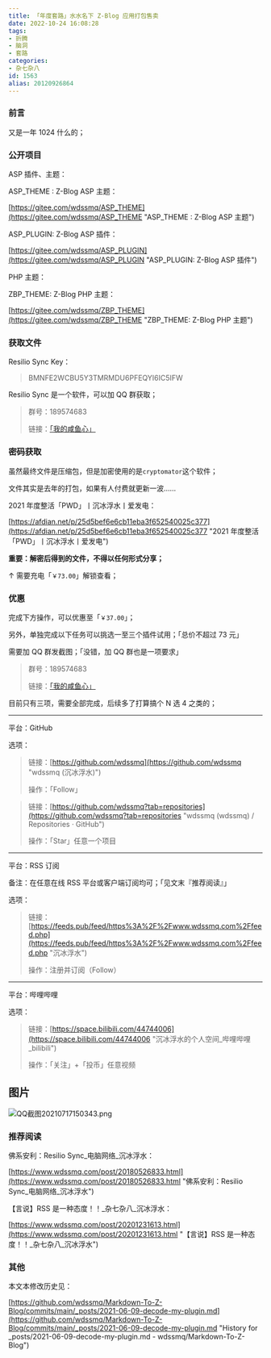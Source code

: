 ```yaml
---
title: 「年度套路」水水名下 Z-Blog 应用打包售卖
date: 2022-10-24 16:08:28
tags:
- 折腾
- 脑洞
- 套路
categories:
- 杂七杂八
id: 1563
alias: 20120926864
---
```


### 前言

又是一年 1024 什么的；

<!--more-->

### 公开项目

ASP 插件、主题：

ASP\_THEME : Z-Blog ASP 主题：

[https://gitee.com/wdssmq/ASP_THEME](https://gitee.com/wdssmq/ASP_THEME "ASP\_THEME : Z-Blog ASP 主题")

ASP\_PLUGIN: Z-Blog ASP 插件：

[https://gitee.com/wdssmq/ASP_PLUGIN](https://gitee.com/wdssmq/ASP_PLUGIN "ASP\_PLUGIN: Z-Blog ASP 插件")

PHP 主题：

ZBP\_THEME: Z-Blog PHP 主题：

[https://gitee.com/wdssmq/ZBP_THEME](https://gitee.com/wdssmq/ZBP_THEME "ZBP\_THEME: Z-Blog PHP 主题")

### 获取文件

Resilio Sync Key：

> BMNFE2WCBU5Y3TMRMDU6PFEQYI6IC5IFW

Resilio Sync 是一个软件，可以加 QQ 群获取；

> 群号：189574683
>
> 链接：[「我的咸鱼心」](https://jq.qq.com/?_wv=1027&k=VFScbKEF "「我的咸鱼心」")

### 密码获取

虽然最终文件是压缩包，但是加密使用的是`cryptomator`这个软件；

文件其实是去年的打包，如果有人付费就更新一波……

2021 年度整活「PWD」丨沉冰浮水丨爱发电：

[https://afdian.net/p/25d5bef6e6cb11eba3f652540025c377](https://afdian.net/p/25d5bef6e6cb11eba3f652540025c377 "2021 年度整活「PWD」丨沉冰浮水丨爱发电")

**重要：解密后得到的文件，不得以任何形式分享；**

↑ 需要充电「`￥73.00`」解锁查看；

### 优惠

完成下方操作，可以优惠至「`￥37.00`」；

另外，单独完成以下任务可以挑选一至三个插件试用；「总价不超过 73 元」

需要加 QQ 群发截图；「没错，加 QQ 群也是一项要求」

> 群号：189574683
>
> 链接：[「我的咸鱼心」](https://jq.qq.com/?_wv=1027&k=VFScbKEF "「我的咸鱼心」")

目前只有三项，需要全部完成，后续多了打算搞个 N 选 4 之类的；

----

平台：GitHub

选项：

> 链接：[https://github.com/wdssmq](https://github.com/wdssmq "wdssmq (沉冰浮水)")
>
> 操作：「Follow」

> 链接：[https://github.com/wdssmq?tab=repositories](https://github.com/wdssmq?tab=repositories "wdssmq (wdssmq) / Repositories · GitHub")
>
> 操作：「Star」任意一个项目

----

平台：RSS 订阅

备注：在任意在线 RSS 平台或客户端订阅均可；「见文末『推荐阅读』」

选项：

> 链接：[https://feeds.pub/feed/https%3A%2F%2Fwww.wdssmq.com%2Ffeed.php](https://feeds.pub/feed/https%3A%2F%2Fwww.wdssmq.com%2Ffeed.php "沉冰浮水")
>
> 操作：注册并订阅（Follow）

----

平台：哔哩哔哩

选项：

> 链接：[https://space.bilibili.com/44744006](https://space.bilibili.com/44744006 "沉冰浮水的个人空间\_哔哩哔哩\_bilibili")
>
> 操作：「关注」+「投币」任意视频


## 图片

![QQ截图20210717150343.png](https://i.loli.net/2021/07/17/IGA53RwjaEQtiV9.png)

### 推荐阅读

佛系安利：Resilio Sync\_电脑网络\_沉冰浮水：

[https://www.wdssmq.com/post/20180526833.html](https://www.wdssmq.com/post/20180526833.html "佛系安利：Resilio Sync\_电脑网络\_沉冰浮水")

【言说】RSS 是一种态度！！\_杂七杂八\_沉冰浮水：

[https://www.wdssmq.com/post/20201231613.html](https://www.wdssmq.com/post/20201231613.html "【言说】RSS 是一种态度！！\_杂七杂八\_沉冰浮水")

### 其他

本文本修改历史见：

[https://github.com/wdssmq/Markdown-To-Z-Blog/commits/main/_posts/2021-06-09-decode-my-plugin.md](https://github.com/wdssmq/Markdown-To-Z-Blog/commits/main/_posts/2021-06-09-decode-my-plugin.md "History for \_posts/2021-06-09-decode-my-plugin.md - wdssmq/Markdown-To-Z-Blog")

<!--

「年度套路」水水名下 Z-Blog 应用打包赠送
https://bbs.zblogcn.com/thread-104457.html

注册 - 呜呜 w(> ʌ <)w
https://wxw.moe/invite/ArWsTnSZ

-->
